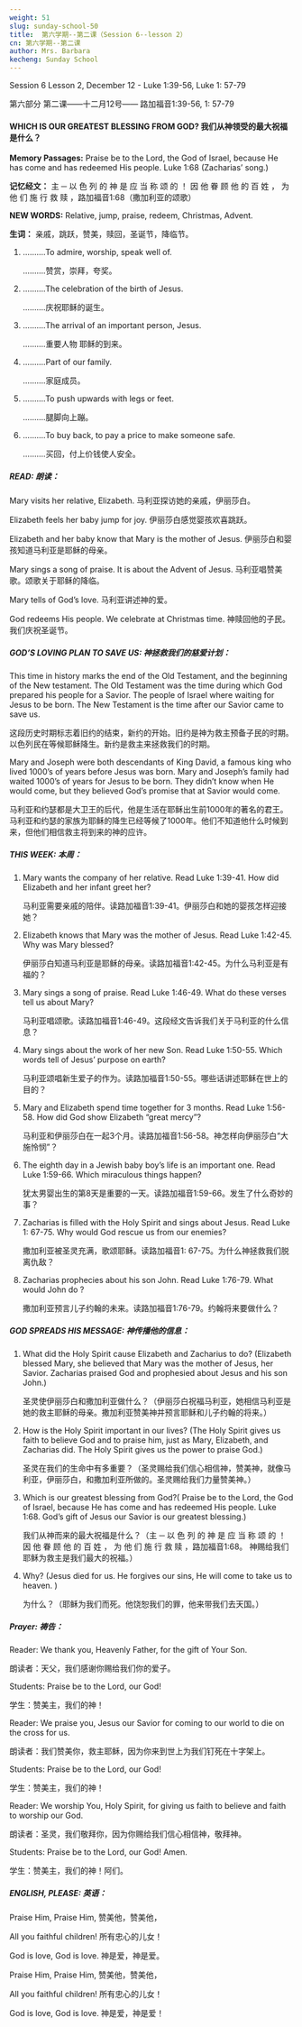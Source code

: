 ```yaml
---
weight: 51
slug: sunday-school-50
title:  第六学期--第二课（Session 6--lesson 2）
cn: 第六学期--第二课 
author: Mrs. Barbara
kecheng: Sunday School
---
```



Session 6 Lesson 2, December 12 - Luke 1:39-56, Luke 1: 57-79

第六部分 第二课——十二月12号—— 路加福音1:39-56, 1: 57-79

#### WHICH IS OUR GREATEST BLESSING FROM GOD? 我们从神领受的最大祝福是什么？

**Memory Passages:** Praise be to the Lord, the God of Israel, because He has come and has redeemed His people. Luke 1:68 (Zacharias’ song.)

**记忆经文：** 主 ─ 以 色 列 的 神 是 应 当 称 颂 的 ！ 因 他 眷 顾 他 的 百 姓 ， 为 他 们 施 行 救 赎 ，路加福音1:68（撒加利亚的颂歌）

**NEW WORDS:** Relative, jump, praise, redeem, Christmas, Advent.

**生词：** 亲戚，跳跃，赞美，赎回，圣诞节，降临节。

1. ……….To admire, worship, speak well of.

    ……….赞赏，崇拜，夸奖。

2. ……….The celebration of the birth of Jesus.

    ……….庆祝耶稣的诞生。

3. ……….The arrival of an important person, Jesus.

    ……….重要人物 耶稣的到来。

4. ……….Part of our family.

    ……….家庭成员。

5. ……….To push upwards with legs or feet.

    ……….腿脚向上蹦。

6. ……….To buy back, to pay a price to make someone safe.

    ……….买回，付上价钱使人安全。

##### READ: 朗读：

Mary visits her relative, Elizabeth. 马利亚探访她的亲戚，伊丽莎白。

Elizabeth feels her baby jump for joy. 伊丽莎白感觉婴孩欢喜跳跃。

Elizabeth and her baby know that Mary is the mother of Jesus. 伊丽莎白和婴孩知道马利亚是耶稣的母亲。

Mary sings a song of praise. It is about the Advent of Jesus. 马利亚唱赞美歌。颂歌关于耶稣的降临。

Mary tells of God’s love. 马利亚讲述神的爱。

God redeems His people. We celebrate at Christmas time. 神赎回他的子民。我们庆祝圣诞节。

##### GOD’S LOVING PLAN TO SAVE US: 神拯救我们的慈爱计划：

This time in history marks the end of the Old Testament, and the beginning of the New testament. The Old Testament was the time during which God prepared his people for a Savior. The people of Israel where waiting for Jesus to be born. The New Testament is the time after our Savior came to save us.

这段历史时期标志着旧约的结束，新约的开始。旧约是神为救主预备子民的时期。以色列民在等候耶稣降生。新约是救主来拯救我们的时期。

Mary and Joseph were both descendants of King David, a famous king who lived 1000’s of years before Jesus was born. Mary and Joseph’s family had waited 1000’s of years for Jesus to be born. They didn’t know when He would come, but they believed God’s promise that at Savior would come.

马利亚和约瑟都是大卫王的后代，他是生活在耶稣出生前1000年的著名的君王。马利亚和约瑟的家族为耶稣的降生已经等候了1000年。他们不知道他什么时候到来，但他们相信救主将到来的神的应许。

##### THIS WEEK: 本周：

1. Mary wants the company of her relative. Read Luke 1:39-41. How did Elizabeth and her infant greet her?

    马利亚需要亲戚的陪伴。读路加福音1:39-41。伊丽莎白和她的婴孩怎样迎接她？

2. Elizabeth knows that Mary was the mother of Jesus. Read Luke 1:42-45. Why was Mary blessed?

    伊丽莎白知道马利亚是耶稣的母亲。读路加福音1:42-45。为什么马利亚是有福的？

3. Mary sings a song of praise. Read Luke 1:46-49. What do these verses tell us about Mary?

    马利亚唱颂歌。读路加福音1:46-49。这段经文告诉我们关于马利亚的什么信息？

4. Mary sings about the work of her new Son. Read Luke 1:50-55. Which words tell of Jesus’ purpose on earth?

    马利亚颂唱新生爱子的作为。读路加福音1:50-55。哪些话讲述耶稣在世上的目的？

5. Mary and Elizabeth spend time together for 3 months. Read Luke 1:56-58. How did God show Elizabeth “great mercy”?

    马利亚和伊丽莎白在一起3个月。读路加福音1:56-58。神怎样向伊丽莎白“大施怜悯”？

6. The eighth day in a Jewish baby boy’s life is an important one. Read Luke 1:59-66. Which miraculous things happen?

    犹太男婴出生的第8天是重要的一天。读路加福音1:59-66。发生了什么奇妙的事？

7. Zacharias is filled with the Holy Spirit and sings about Jesus. Read Luke 1: 67-75. Why would God rescue us from our enemies?

    撒加利亚被圣灵充满，歌颂耶稣。读路加福音1: 67-75。为什么神拯救我们脱离仇敌？

8. Zacharias prophecies about his son John. Read Luke 1:76-79. What would John do ?

    撒加利亚预言儿子约翰的未来。读路加福音1:76-79。约翰将来要做什么？

##### GOD SPREADS HIS MESSAGE: 神传播他的信息：

1. What did the Holy Spirit cause Elizabeth and Zacharius to do? (Elizabeth blessed Mary, she believed that Mary was the mother of Jesus, her Savior. Zacharias praised God and prophesied about Jesus and his son John.)

    圣灵使伊丽莎白和撒加利亚做什么？（伊丽莎白祝福马利亚，她相信马利亚是她的救主耶稣的母亲。撒加利亚赞美神并预言耶稣和儿子约翰的将来。）

2. How is the Holy Spirit important in our lives? (The Holy Spirit gives us faith to believe God and to praise him, just as Mary, Elizabeth, and Zacharias did. The Holy Spirit gives us the power to praise God.)

    圣灵在我们的生命中有多重要？（圣灵赐给我们信心相信神，赞美神，就像马利亚，伊丽莎白，和撒加利亚所做的。圣灵赐给我们力量赞美神。）

3. Which is our greatest blessing from God?( Praise be to the Lord, the God of Israel, because He has come and has redeemed His people. Luke 1:68. God’s gift of Jesus our Savior is our greatest blessing.)

    我们从神而来的最大祝福是什么？（主 ─ 以 色 列 的 神 是 应 当 称 颂 的 ！ 因 他 眷 顾 他 的 百 姓 ， 为 他 们 施 行 救 赎 ，路加福音1:68。 神赐给我们耶稣为救主是我们最大的祝福。）

4. Why? (Jesus died for us. He forgives our sins, He will come to take us to heaven. )

    为什么？（耶稣为我们而死。他饶恕我们的罪，他来带我们去天国。）

##### Prayer: 祷告：

Reader: We thank you, Heavenly Father, for the gift of Your Son.

朗读者：天父，我们感谢你赐给我们你的爱子。

Students: Praise be to the Lord, our God!

学生：赞美主，我们的神！

Reader: We praise you, Jesus our Savior for coming to our world to die on the cross for us.

朗读者：我们赞美你，救主耶稣，因为你来到世上为我们钉死在十字架上。

Students: Praise be to the Lord, our God!

学生：赞美主，我们的神！

Reader: We worship You, Holy Spirit, for giving us faith to believe and faith to worship our God.

朗读者：圣灵，我们敬拜你，因为你赐给我们信心相信神，敬拜神。

Students: Praise be to the Lord, our God! Amen.

学生：赞美主，我们的神！阿们。

##### ENGLISH, PLEASE: 英语：

Praise Him, Praise Him, 赞美他，赞美他，

All you faithful children! 所有忠心的儿女！

God is love, God is love. 神是爱，神是爱。

Praise Him, Praise Him, 赞美他，赞美他，

All you faithful children! 所有忠心的儿女！

God is love, God is love. 神是爱，神是爱！